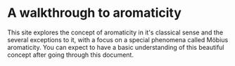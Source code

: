 # A walkthrough to aromaticity
This site explores the concept of aromaticity in it's classical sense and the several exceptions to it, with a focus on a special phenomena called Möbius aromaticity. You can expect to have a basic understanding of this beautiful concept after going through this document.
